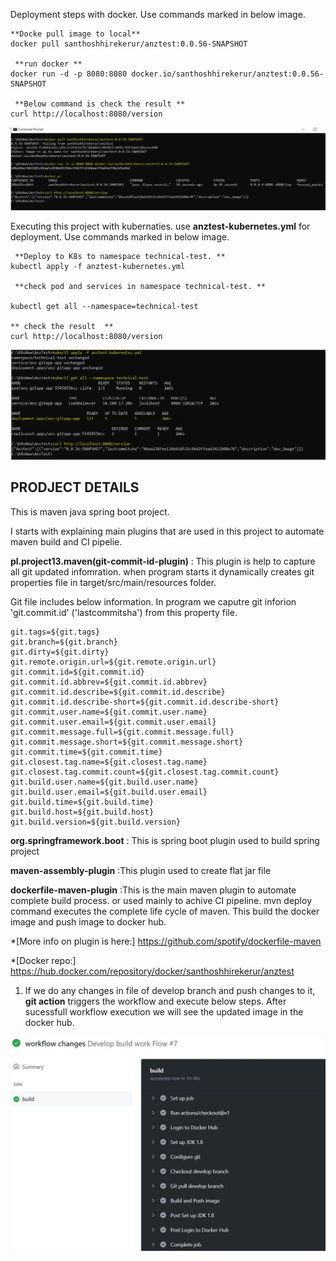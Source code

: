 Deployment steps with docker. Use commands marked in below image.

 ```
 **Docke pull image to local**
 docker pull santhoshhirekerur/anztest:0.0.56-SNAPSHOT
 
  **run docker **
 docker run -d -p 8080:8080 docker.io/santhoshhirekerur/anztest:0.0.56-SNAPSHOT
 
  **Below command is check the result **
 curl http://localhost:8080/version

  ```

![GitHub Logo](/images/docker_exe.JPG)

Executing this project with kubernaties. use **anztest-kubernetes.yml** for deployment. Use commands marked in below image.

 ```
  **Deploy to K8s to namespace technical-test. **
 kubectl apply -f anztest-kubernetes.yml
 
  **check pod and services in namespace technical-test. **
 
kubectl get all --namespace=technical-test

 ** check the result  **
curl http://localhost:8080/version
  ```
![GitHub Logo](/images/k8s_exe.JPG)


PRODJECT DETAILS
------------
This is maven java spring boot project.

I starts with explaining main plugins that are used in this project to automate maven build and CI pipelie. 

**pl.project13.maven(git-commit-id-plugin)** : This plugin is help to capture all git updated infomration. when program starts it dynamically creates git properties file in target/src/main/resources folder. 

Git file includes below information. In program we caputre git inforion 'git.commit.id' ('lastcommitsha')  from this property file. 
 
   ```
 git.tags=${git.tags}
 git.branch=${git.branch}
 git.dirty=${git.dirty}
git.remote.origin.url=${git.remote.origin.url}
git.commit.id=${git.commit.id}
git.commit.id.abbrev=${git.commit.id.abbrev}
git.commit.id.describe=${git.commit.id.describe}
git.commit.id.describe-short=${git.commit.id.describe-short}
git.commit.user.name=${git.commit.user.name}
git.commit.user.email=${git.commit.user.email}
git.commit.message.full=${git.commit.message.full}
git.commit.message.short=${git.commit.message.short}
git.commit.time=${git.commit.time}
git.closest.tag.name=${git.closest.tag.name}
git.closest.tag.commit.count=${git.closest.tag.commit.count}
git.build.user.name=${git.build.user.name}
git.build.user.email=${git.build.user.email}
git.build.time=${git.build.time}
git.build.host=${git.build.host}
git.build.version=${git.build.version}

```
**org.springframework.boot** : This is spring boot plugin used to build spring project
  
**maven-assembly-plugin** :This plugin used to create flat jar file
   
**dockerfile-maven-plugin** :This is the main maven plugin to automate complete build process. or used mainly to achive CI pipeline. mvn deploy command executes the complete life cycle of maven. This build the docker image and push image to docker hub.
    
*[More info on plugin is here:] https://github.com/spotify/dockerfile-maven

*[Docker repo:]    https://hub.docker.com/repository/docker/santhoshhirekerur/anztest
  

1. If we do any changes in file of develop branch and push changes to it, **git action** triggers the workflow and execute below steps. After sucessfull workflow execution  we will see the updated image in the docker hub.

![GitHub Logo](/images/build_success_dev.JPG)
 
